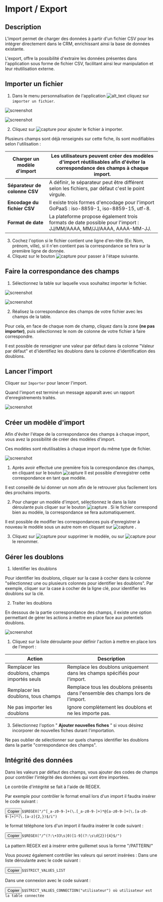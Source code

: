 # Import / Export

## Description

L'import permet de charger des données à partir d'un fichier CSV pour les intégrer directement dans le CRM, enrichissant ainsi la base de données existante.

L'export, offre la possibilité d'extraire les données présentes dans l'application sous forme de fichier CSV, facilitant ainsi leur manipulation et leur réutilisation externe.

## Importer un fichier

1. Dans le menu personnalisation de l'application  ![alt_text](images/Image1.png) cliquez sur `importer un fichier`.


![screenshot](images/Image0.png)

![screenshot](images/Image2.png)

2. Cliquez sur ![capture](images/Image3.png) pour ajouter le fichier à importer.

Plusieurs champs sont déjà renseignés sur cette fiche, ils sont modifiables selon l'utilisation :

| **Charger un modèle d'import** | Les utilisateurs peuvent créer des modèles d'import réutilisables afin d'éviter la correspondance des champs à chaque import. |
| ------------------------------------- | ---------------------------------------------------------------------------------------------------------------------------------- |
| **Séparateur de colonne CSV**  | A définir, le séparateur peut être différent selon les fichiers, par défaut c'est le point virgule.                           |
| **Encodage du fichier CSV**     | Il existe trois formes d'encodage pour l'import GoPaaS : iso-8859-1, iso-8859-15, utf-8.                                           |
| **Format de date**              | La plateforme propose également trois formats de date possible pour l'import : JJ/MM/AAAA, MM/JJ/AAAA, AAAA-MM-JJ.                |

3. Cochez l'option si le fichier contient une ligne d'en-tête (Ex: Nom, prénom, ville), si il n'en contient pas la correspondance se fera sur la première ligne de donnée.
4. Cliquez sur le bouton ![capture](images/Image4.png) pour passer à l'étape suivante.

## Faire la correspondance des champs

1. Sélectionnez la table sur laquelle vous souhaitez importer le fichier.

![screenshot](images/Image5.png)

![screenshot](images/Image6.png)

2. Réalisez la correspondance des champs de votre fichier avec les champs de la table.

Pour cela, en face de chaque nom de champ, cliquez dans la zone **(ne pas importer)**, puis sélectionnez le nom de colonne de votre fichier à faire correspondre.

Il est possible de renseigner une valeur par défaut dans la colonne "Valeur par défaut" et d'identifiez les doublons dans la colonne d'identification des doublons.

## Lancer l'import

Cliquer sur `Importer` pour lancer l'import.

Quand l'import est terminé un message apparaît avec un rapport d'enregistrements traités.

![screenshot](images/Image7.png)

## Créer un modèle d'import

Afin d'éviter l'étape de la correspondance des champs à chaque import, vous avez la possibilité de créer des modèles d'import.

Ces modèles sont réutilisables à chaque import du même type de fichier.

![screenshot](images/Image8.png)

1. Après avoir effectué une première fois la correspondance des champs, en cliquant sur le bouton ![capture](images/Image9.png) Il est possible d'enregistrer cette correspondance en tant que modèle.

Il est conseillé de lui donner un nom afin de le retrouver plus facilement lors des prochains imports.

2. Pour charger un modèle d'import, sélectionnez le dans la liste déroulante puis cliquer sur le bouton ![capture](images/Image4.png) . Si le fichier correspond bien au modèle, la correspondance se fera automatiquement.

Il est possible de modifier les correspondances puis d'enregistrer à nouveau le modèle sous un autre nom en cliquant sur ![capture](images/Image11.png) **.**

3. Cliquez sur ![capture](images/Image12.png) pour supprimer le modèle, ou sur ![capture](images/Image13.png) pour le renommer.

## Gérer les doublons
 1. Identifier les doublons

Pour identifier les doublons, cliquer sur la case à cocher dans la colonne "sélectionnez une ou plusieurs colonnes pour identifier les doublons".
Par exemple, cliquer sur la case à cocher de la ligne clé, pour identifier les doublons sur la clé.

 2. Traiter les doublons

En dessous de la partie correspondance des champs, il existe une option permettant de gérer les actions à mettre en place face aux potentiels doublons.

![screenshot](images/Image14.png)

1. Cliquez sur la liste déroulante pour définir l'action à mettre en place lors de l'import :

| Action                                           | Description                                                                      |
|--------------------------------------------------|----------------------------------------------------------------------------------|
| Remplacer les doublons, champs importés seuls    | Remplace les doublons uniquement dans les champs spécifiés pour l'import.        |
| Remplacer les doublons, tous champs              | Remplace tous les doublons présents dans l'ensemble des champs lors de l'import. |
| Ne pas importer les doublons                     | Ignore complètement les doublons et ne les importe pas.                          |


3. Sélectionnez l'option " **Ajouter nouvelles fiches** " si vous désirez incorporer de nouvelles fiches durant l'importation.

Ne pas oublier de sélectionner sur quels champs identifier les doublons dans la partie "correspondance des champs".

## Intégrité des données

Dans les valeurs par défaut des champs, vous ajouter des codes de champs pour contrôler l'intégrité des données qui vont être importées.

Le contrôle d'intégrité se fait à l'aide de REGEX.

Par exemple pour contrôler le format email lors d'un import il faudra insérer le code suivant :

<pre><button class="copy-btn">Copier</button><code class="language-php hljs">$$REGEX("/^[_a-z0-9-]+(\.[_a-z0-9-]+)*@[a-z0-9-]+(\.[a-z0-9-]+)*(\.[a-z]{2,})$/i")</code></pre>

le format téléphone lors d'un import il faudra insérer le code suivant :

<pre><button class="copy-btn">Copier</button><code class="language-php hljs">$$REGEX("/^(?:\+33\s|0)[1-9](?:\s\d{2}){4}$/")</code></pre>

La pattern REGEX est à insérer entre guillemet sous la forme "/PATTERN/"

Vous pouvez également contrôler les valeurs qui seront insérées : Dans une liste déroulante avec le code suivant :

<pre><button class="copy-btn">Copier</button><code class="language-php hljs">$$STRICT_VALUES_LIST</code></pre>

Dans une connexion avec le code suivant :

<pre><button class="copy-btn">Copier</button><code class="language-php hljs">$$STRICT_VALUES_CONNECTION("utilisateur") où utilisateur est la table connectée</code></pre>
